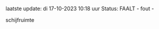 laatste update: 
di 17-10-2023 10:18   uur 
Status: FAALT - fout - 
<div class="service R">schijfruimte</div>